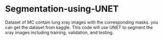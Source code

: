 # Segmentation-using-UNET
Dataset of MC contain lung xray images with the corresponding masks. you can get the dataset from kaggle.
This code will use UNET to segment the xray images including training, validation, and testing.

